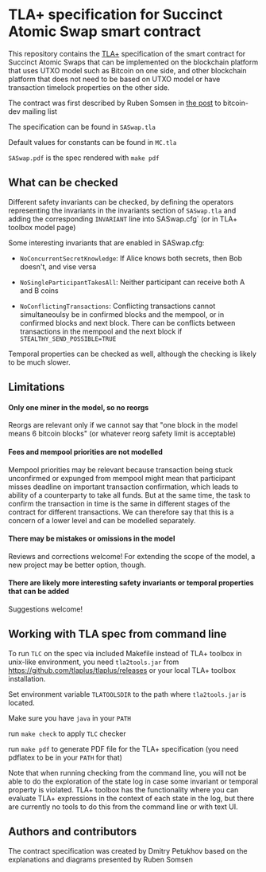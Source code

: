 # TLA+ specification for Succinct Atomic Swap smart contract

This repository contains the [TLA+](https://lamport.azurewebsites.net/tla/tla.html)
specification of the smart contract for Succinct Atomic Swaps
that can be implemented on the blockchain platform that uses UTXO model
such as Bitcoin on one side, and other blockchain platform that does not need
to be based on UTXO model or have transaction timelock properties
on the other side.

The contract was first described by Ruben Somsen in
[the post](https://lists.linuxfoundation.org/pipermail/bitcoin-dev/2020-May/017846.html)
 to bitcoin-dev mailing list

The specification can be found in `SASwap.tla`

Default values for constants can be found in `MC.tla`

`SASwap.pdf` is the spec rendered with `make pdf`

## What can be checked

Different safety invariants can be checked, by defining the
operators representing the invariants in the invariants section
of `SASwap.tla` and adding the corresponding `INVARIANT` line
into SASwap.cfg` (or in TLA+ toolbox model page)

Some interesting invariants that are enabled in SASwap.cfg:

- `NoConcurrentSecretKnowledge`:
  If Alice knows both secrets, then Bob doesn't, and vise versa

- `NoSingleParticipantTakesAll`:
  Neither participant can receive both A and B coins

- `NoConflictingTransactions`:
  Conflicting transactions cannot simultaneoulsy be in confirmed
  blocks and the mempool, or in confirmed blocks and next block.
  There can be conflicts between transactions in the mempool
  and the next block if `STEALTHY_SEND_POSSIBLE=TRUE`

Temporal properties can be checked as well, although the checking
is likely to be much slower.

## Limitations

#### Only one miner in the model, so no reorgs

Reorgs are relevant only if we cannot say that
"one block in the model means 6 bitcoin blocks"
(or whatever reorg safety limit is acceptable)

#### Fees and mempool priorities are not modelled

Mempool priorities may be relevant because transaction being stuck
unconfirmed or expunged from mempool might mean that participant
misses deadline on important transaction confirmation, which leads
to ability of a counterparty to take all funds. But at the same time,
the task to confirm the transaction in time is the same in different
stages of the contract for different transactions. We can therefore
say that this is a concern of a lower level and can be modelled
separately.

#### There may be mistakes or omissions in the model

Reviews and corrections welcome! For extending the scope of the model,
a new project may be better option, though.

#### There are likely more interesting safety invariants or temporal properties that can be added

Suggestions welcome!

## Working with TLA spec from command line

To run `TLC` on the spec via included Makefile instead of
TLA+ toolbox in unix-like environment, you need `tla2tools.jar`
from https://github.com/tlaplus/tlaplus/releases or your local
TLA+ toolbox installation.

Set environment variable `TLATOOLSDIR` to the path where
`tla2tools.jar` is located.

Make sure you have `java` in your `PATH`

run `make check` to apply `TLC` checker

run `make pdf` to generate PDF file for the TLA+ specification
(you need pdflatex to be in your `PATH` for that)

Note that when running checking from the command line, you will
not be able to do the exploration of the state log in case some
invariant or temporal property is violated. TLA+ toolbox has
the functionality where you can evaluate TLA+ expressions in
the context of each state in the log, but there are currently
no tools to do this from the command line or with text UI.

## Authors and contributors

The contract specification was created by Dmitry Petukhov
based on the explanations and diagrams presented by Ruben Somsen
